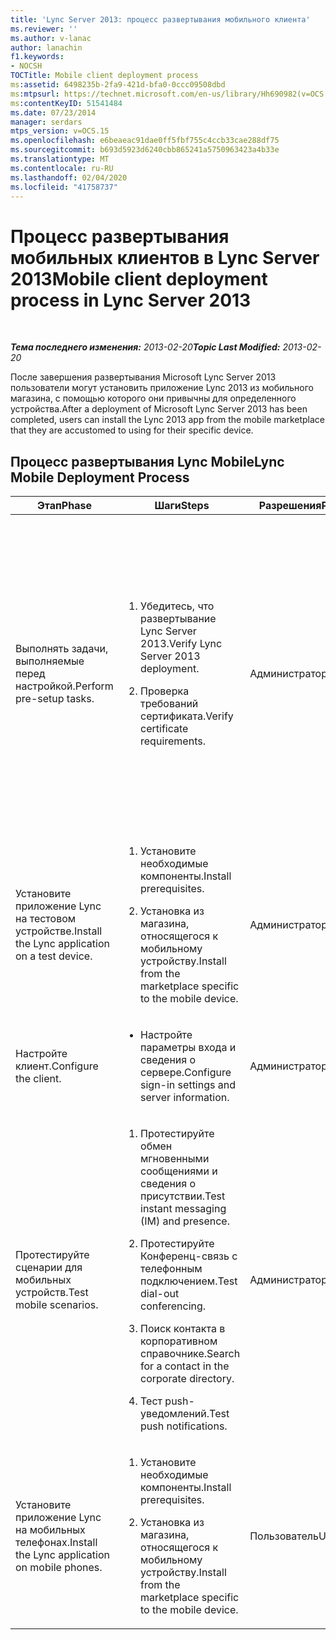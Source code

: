 ```yaml
---
title: 'Lync Server 2013: процесс развертывания мобильного клиента'
ms.reviewer: ''
ms.author: v-lanac
author: lanachin
f1.keywords:
- NOCSH
TOCTitle: Mobile client deployment process
ms:assetid: 6498235b-2fa9-421d-bfa0-0ccc09508dbd
ms:mtpsurl: https://technet.microsoft.com/en-us/library/Hh690982(v=OCS.15)
ms:contentKeyID: 51541484
ms.date: 07/23/2014
manager: serdars
mtps_version: v=OCS.15
ms.openlocfilehash: e6beaeac91dae0ff5fbf755c4ccb33cae288df75
ms.sourcegitcommit: b693d5923d6240cbb865241a5750963423a4b33e
ms.translationtype: MT
ms.contentlocale: ru-RU
ms.lasthandoff: 02/04/2020
ms.locfileid: "41758737"
---
```

<div data-xmlns="http://www.w3.org/1999/xhtml">

<div class="topic" data-xmlns="http://www.w3.org/1999/xhtml" data-msxsl="urn:schemas-microsoft-com:xslt" data-cs="http://msdn.microsoft.com/en-us/">

<div data-asp="http://msdn2.microsoft.com/asp">

# <a name="mobile-client-deployment-process-in-lync-server-2013"></a><span data-ttu-id="006c4-102">Процесс развертывания мобильных клиентов в Lync Server 2013</span><span class="sxs-lookup"><span data-stu-id="006c4-102">Mobile client deployment process in Lync Server 2013</span></span>

</div>

<div id="mainSection">

<div id="mainBody">

<span> </span>

<span data-ttu-id="006c4-103">_**Тема последнего изменения:** 2013-02-20_</span><span class="sxs-lookup"><span data-stu-id="006c4-103">_**Topic Last Modified:** 2013-02-20_</span></span>

<span data-ttu-id="006c4-104">После завершения развертывания Microsoft Lync Server 2013 пользователи могут установить приложение Lync 2013 из мобильного магазина, с помощью которого они привычны для определенного устройства.</span><span class="sxs-lookup"><span data-stu-id="006c4-104">After a deployment of Microsoft Lync Server 2013 has been completed, users can install the Lync 2013 app from the mobile marketplace that they are accustomed to using for their specific device.</span></span>

<div>

## <a name="lync-mobile-deployment-process"></a><span data-ttu-id="006c4-105">Процесс развертывания Lync Mobile</span><span class="sxs-lookup"><span data-stu-id="006c4-105">Lync Mobile Deployment Process</span></span>


<table>
<colgroup>
<col style="width: 25%" />
<col style="width: 25%" />
<col style="width: 25%" />
<col style="width: 25%" />
</colgroup>
<thead>
<tr class="header">
<th><span data-ttu-id="006c4-106">Этап</span><span class="sxs-lookup"><span data-stu-id="006c4-106">Phase</span></span></th>
<th><span data-ttu-id="006c4-107">Шаги</span><span class="sxs-lookup"><span data-stu-id="006c4-107">Steps</span></span></th>
<th><span data-ttu-id="006c4-108">Разрешения</span><span class="sxs-lookup"><span data-stu-id="006c4-108">Permissions</span></span></th>
<th><span data-ttu-id="006c4-109">Документация</span><span class="sxs-lookup"><span data-stu-id="006c4-109">Documentation</span></span></th>
</tr>
</thead>
<tbody>
<tr class="odd">
<td><p><span data-ttu-id="006c4-110">Выполнять задачи, выполняемые перед настройкой.</span><span class="sxs-lookup"><span data-stu-id="006c4-110">Perform pre-setup tasks.</span></span></p></td>
<td><ol>
<li><p><span data-ttu-id="006c4-111">Убедитесь, что развертывание Lync Server 2013.</span><span class="sxs-lookup"><span data-stu-id="006c4-111">Verify Lync Server 2013 deployment.</span></span></p></li>
<li><p><span data-ttu-id="006c4-112">Проверка требований сертификата.</span><span class="sxs-lookup"><span data-stu-id="006c4-112">Verify certificate requirements.</span></span></p></li>
</ol></td>
<td><p><span data-ttu-id="006c4-113">Администратор</span><span class="sxs-lookup"><span data-stu-id="006c4-113">Administrator</span></span></p></td>
<td><p><span data-ttu-id="006c4-114"><a href="lync-server-2013-planning-for-mobility.md">Планирование мобильных устройств в Lync server 2013</a> в документации по планированию сервера.</span><span class="sxs-lookup"><span data-stu-id="006c4-114"><a href="lync-server-2013-planning-for-mobility.md">Planning for mobility in Lync Server 2013</a> in the server planning documentation.</span></span></p>
<p><span data-ttu-id="006c4-115"><a href="lync-server-2013-deploying-mobility.md">Развертывание мобильных устройств в Lync server 2013</a> в документации по развертыванию сервера.</span><span class="sxs-lookup"><span data-stu-id="006c4-115"><a href="lync-server-2013-deploying-mobility.md">Deploying mobility in Lync Server 2013</a> in the server deployment documentation.</span></span></p>
<p><span data-ttu-id="006c4-116"><a href="lync-server-2013-certificate-infrastructure-requirements.md">Требования к инфраструктуре сертификатов для Lync Server 2013</a> в документации по планированию сервера.</span><span class="sxs-lookup"><span data-stu-id="006c4-116"><a href="lync-server-2013-certificate-infrastructure-requirements.md">Certificate infrastructure requirements for Lync Server 2013</a> in the server planning documentation.</span></span></p></td>
</tr>
<tr class="even">
<td><p><span data-ttu-id="006c4-117">Установите приложение Lync на тестовом устройстве.</span><span class="sxs-lookup"><span data-stu-id="006c4-117">Install the Lync application on a test device.</span></span></p></td>
<td><ol>
<li><p><span data-ttu-id="006c4-118">Установите необходимые компоненты.</span><span class="sxs-lookup"><span data-stu-id="006c4-118">Install prerequisites.</span></span></p></li>
<li><p><span data-ttu-id="006c4-119">Установка из магазина, относящегося к мобильному устройству.</span><span class="sxs-lookup"><span data-stu-id="006c4-119">Install from the marketplace specific to the mobile device.</span></span></p></li>
</ol></td>
<td><p><span data-ttu-id="006c4-120">Администратор</span><span class="sxs-lookup"><span data-stu-id="006c4-120">Administrator</span></span></p></td>
<td><p><span data-ttu-id="006c4-121">Инструкции по установке, связанные с мобильным устройством на странице <a href="lync-server-2013-deploying-mobile-clients.md">развертывание мобильных клиентов в Lync Server 2013</a>.</span><span class="sxs-lookup"><span data-stu-id="006c4-121">Installation instructions specific to the mobile device in <a href="lync-server-2013-deploying-mobile-clients.md">Deploying mobile clients in Lync Server 2013</a>.</span></span></p></td>
</tr>
<tr class="odd">
<td><p><span data-ttu-id="006c4-122">Настройте клиент.</span><span class="sxs-lookup"><span data-stu-id="006c4-122">Configure the client.</span></span></p></td>
<td><ul>
<li><p><span data-ttu-id="006c4-123">Настройте параметры входа и сведения о сервере.</span><span class="sxs-lookup"><span data-stu-id="006c4-123">Configure sign-in settings and server information.</span></span></p></li>
</ul></td>
<td><p><span data-ttu-id="006c4-124">Администратор</span><span class="sxs-lookup"><span data-stu-id="006c4-124">Administrator</span></span></p></td>
<td><p><span data-ttu-id="006c4-125"><a href="lync-server-2013-deploying-mobile-clients.md">Развертывание мобильных клиентов в Lync Server 2013</a></span><span class="sxs-lookup"><span data-stu-id="006c4-125"><a href="lync-server-2013-deploying-mobile-clients.md">Deploying mobile clients in Lync Server 2013</a></span></span></p></td>
</tr>
<tr class="even">
<td><p><span data-ttu-id="006c4-126">Протестируйте сценарии для мобильных устройств.</span><span class="sxs-lookup"><span data-stu-id="006c4-126">Test mobile scenarios.</span></span></p></td>
<td><ol>
<li><p><span data-ttu-id="006c4-127">Протестируйте обмен мгновенными сообщениями и сведения о присутствии.</span><span class="sxs-lookup"><span data-stu-id="006c4-127">Test instant messaging (IM) and presence.</span></span></p></li>
<li><p><span data-ttu-id="006c4-128">Протестируйте Конференц-связь с телефонным подключением.</span><span class="sxs-lookup"><span data-stu-id="006c4-128">Test dial-out conferencing.</span></span></p></li>
<li><p><span data-ttu-id="006c4-129">Поиск контакта в корпоративном справочнике.</span><span class="sxs-lookup"><span data-stu-id="006c4-129">Search for a contact in the corporate directory.</span></span></p></li>
<li><p><span data-ttu-id="006c4-130">Тест push-уведомлений.</span><span class="sxs-lookup"><span data-stu-id="006c4-130">Test push notifications.</span></span></p></li>
</ol></td>
<td><p><span data-ttu-id="006c4-131">Администратор</span><span class="sxs-lookup"><span data-stu-id="006c4-131">Administrator</span></span></p></td>
<td><p><span data-ttu-id="006c4-132">Инструкции для проверки, специфичные для мобильного устройства при <a href="lync-server-2013-deploying-mobile-clients.md">развертывании мобильных клиентов в Lync Server 2013</a>.</span><span class="sxs-lookup"><span data-stu-id="006c4-132">Verification instructions specific to the mobile device in <a href="lync-server-2013-deploying-mobile-clients.md">Deploying mobile clients in Lync Server 2013</a>.</span></span></p></td>
</tr>
<tr class="odd">
<td><p><span data-ttu-id="006c4-133">Установите приложение Lync на мобильных телефонах.</span><span class="sxs-lookup"><span data-stu-id="006c4-133">Install the Lync application on mobile phones.</span></span></p></td>
<td><ol>
<li><p><span data-ttu-id="006c4-134">Установите необходимые компоненты.</span><span class="sxs-lookup"><span data-stu-id="006c4-134">Install prerequisites.</span></span></p></li>
<li><p><span data-ttu-id="006c4-135">Установка из магазина, относящегося к мобильному устройству.</span><span class="sxs-lookup"><span data-stu-id="006c4-135">Install from the marketplace specific to the mobile device.</span></span></p></li>
</ol></td>
<td><p><span data-ttu-id="006c4-136">Пользователь</span><span class="sxs-lookup"><span data-stu-id="006c4-136">User</span></span></p></td>
<td><p><span data-ttu-id="006c4-137">Инструкции по установке, связанные с мобильным устройством на странице <a href="lync-server-2013-deploying-mobile-clients.md">развертывание мобильных клиентов в Lync Server 2013</a>.</span><span class="sxs-lookup"><span data-stu-id="006c4-137">Installation instructions specific to the mobile device in <a href="lync-server-2013-deploying-mobile-clients.md">Deploying mobile clients in Lync Server 2013</a>.</span></span></p></td>
</tr>
</tbody>
</table>


</div>

</div>

<span> </span>

</div>

</div>

</div>

